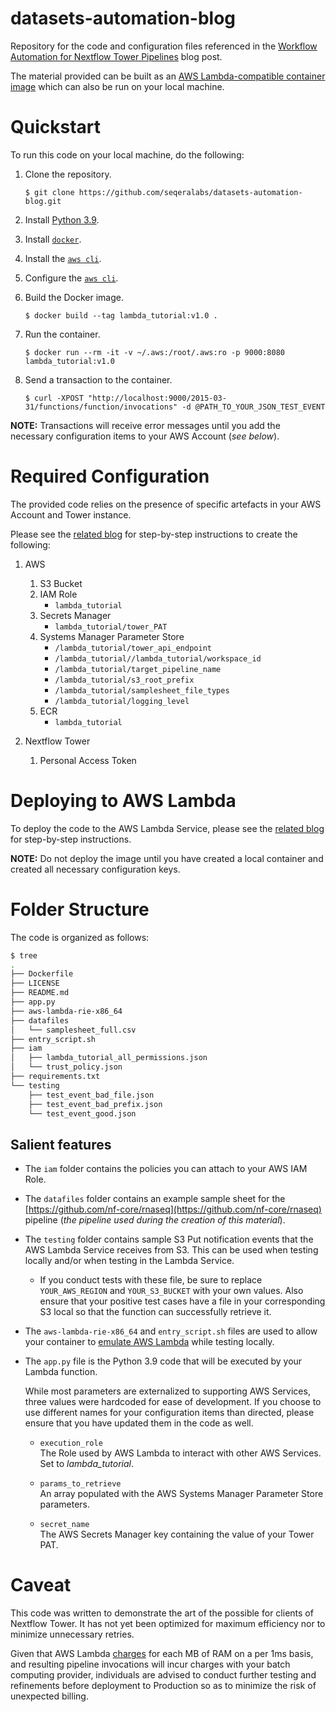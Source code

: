 # datasets-automation-blog
Repository for the code and configuration files referenced in the [Workflow Automation for Nextflow Tower Pipelines](https://seqera.io/blog/workflow-automation/) blog post.

The material provided can be built as an [AWS Lambda-compatible container image](https://docs.aws.amazon.com/lambda/latest/dg/images-create.html) which can also be run on your local machine.


# Quickstart

To run this code on your local machine, do the following: 

1. Clone the repository.

    `$ git clone https://github.com/seqeralabs/datasets-automation-blog.git`

1. Install [Python 3.9](https://www.python.org/downloads/).

1. Install [`docker`](https://docs.docker.com/get-docker/).

1. Install the [`aws cli`](https://docs.aws.amazon.com/cli/latest/userguide/getting-started-install.html).

1. Configure the [`aws cli`](https://docs.aws.amazon.com/cli/latest/userguide/cli-chap-configure.html).

1. Build the Docker image.

    `$ docker build --tag lambda_tutorial:v1.0 .`

1. Run the container.

    `$ docker run --rm -it -v ~/.aws:/root/.aws:ro -p 9000:8080 lambda_tutorial:v1.0`

1. Send a transaction to the container.

    `$ curl -XPOST "http://localhost:9000/2015-03-31/functions/function/invocations" -d @PATH_TO_YOUR_JSON_TEST_EVENT`

**NOTE:** Transactions will receive error messages until you add the necessary configuration items to your AWS Account (_see below_).


# Required Configuration

The provided code relies on the presence of specific artefacts in your AWS Account and Tower instance.

Please see the [related blog](https://seqera.io/blog/workflow-automation/#prepare-supporting-aws-services) for step-by-step instructions to create the following:

1. AWS
    1. S3 Bucket
    1. IAM Role
        * `lambda_tutorial`
    1. Secrets Manager
        * `lambda_tutorial/tower_PAT`
    1. Systems Manager Parameter Store
        * `/lambda_tutorial/tower_api_endpoint`
        * `/lambda_tutorial//lambda_tutorial/workspace_id`
        * `/lambda_tutorial/target_pipeline_name`
        * `/lambda_tutorial/s3_root_prefix`
        * `/lambda_tutorial/samplesheet_file_types`
        * `/lambda_tutorial/logging_level`
    1. ECR
        * `lambda_tutorial`

2. Nextflow Tower
    1. Personal Access Token


# Deploying to AWS Lambda

To deploy the code to the AWS Lambda Service, please see the [related blog](https://seqera.io/blog/workflow-automation/#create-lambda-function-code-and-container) for step-by-step instructions.

**NOTE:** Do not deploy the image until you have created a local container and created all necessary configuration keys. 


# Folder Structure

The code is organized as follows:

```bash
$ tree
.
├── Dockerfile
├── LICENSE
├── README.md
├── app.py
├── aws-lambda-rie-x86_64
├── datafiles
│   └── samplesheet_full.csv
├── entry_script.sh
├── iam
│   ├── lambda_tutorial_all_permissions.json
│   └── trust_policy.json
├── requirements.txt
└── testing
    ├── test_event_bad_file.json
    ├── test_event_bad_prefix.json
    └── test_event_good.json
```

## Salient features

- The `iam` folder contains the policies you can attach to your AWS IAM Role.

- The `datafiles` folder contains an example sample sheet for the [https://github.com/nf-core/rnaseq](https://github.com/nf-core/rnaseq) pipeline (_the pipeline used during the creation of this material_).

- The `testing` folder contains sample S3 Put notification events that the AWS Lambda Service receives from S3. This can be used when testing locally and/or when testing in the Lambda Service. 

    - If you conduct tests with these file, be sure to replace `YOUR_AWS_REGION` and `YOUR_S3_BUCKET` with your own values. Also ensure that your positive test cases have a file in your corresponding S3 local so that the function can successfully retrieve it.

- The `aws-lambda-rie-x86_64` and `entry_script.sh` files are used to allow your container to [emulate AWS Lambda](https://docs.aws.amazon.com/lambda/latest/dg/images-test.html) while testing locally.

- The `app.py` file is the Python 3.9 code that will be executed by your Lambda function.<br>

    While most parameters are externalized to supporting AWS Services, three values were hardcoded for ease of development. If you choose to use different names for your configuration items than directed, please ensure that you have updated them in the code as well.

    - `execution_role`<br> 
        The Role used by AWS Lambda to interact with other AWS Services. Set to _lambda_tutorial_.

    - `params_to_retrieve`<br>
        An array populated with the AWS Systems Manager Parameter Store parameters. 

    - `secret_name`<br>
        The AWS Secrets Manager key containing the value of your Tower PAT.


# Caveat

This code was written to demonstrate the art of the possible for clients of Nextflow Tower. It has not yet been optimized for maximum efficiency nor to minimize unnecessary retries. 

Given that AWS Lambda [charges](https://aws.amazon.com/lambda/pricing/) for each MB of RAM on a per 1ms basis, and resulting pipeline invocations will incur charges with your batch computing provider, individuals are advised to conduct further testing and refinements before deployment to Production so as to minimize the risk of unexpected billing. 

